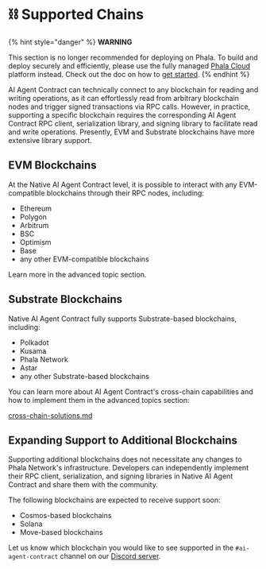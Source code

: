 # ⛓️ Supported Chains

{% hint style="danger" %}
**WARNING**

This section is no longer recommended for deploying on Phala. To build and deploy securely and efficiently, please use the fully managed [Phala Cloud](https://cloud.phala.network) platform instead. Check out the doc on how to [get started](../cloud/getting-started/getting-started.md).
{% endhint %}

AI Agent Contract can technically connect to any blockchain for reading and writing operations, as it can effortlessly read from arbitrary blockchain nodes and trigger signed transactions via RPC calls. However, in practice, supporting a specific blockchain requires the corresponding AI Agent Contract RPC client, serialization library, and signing library to facilitate read and write operations. Presently, EVM and Substrate blockchains have more extensive library support.

## EVM Blockchains

At the Native AI Agent Contract level, it is possible to interact with any EVM-compatible blockchains through their RPC nodes, including:

* Ethereum
* Polygon
* Arbitrum
* BSC
* Optimism
* Base
* any other EVM-compatible blockchains

Learn more in the advanced topic section.

## Substrate Blockchains

Native AI Agent Contract fully supports Substrate-based blockchains, including:

* Polkadot
* Kusama
* Phala Network
* Astar
* any other Substrate-based blockchains

You can learn more about AI Agent Contract's cross-chain capabilities and how to implement them in the advanced topics section:

[cross-chain-solutions.md](../references/advanced-topics/cross-chain-solutions.md "mention")

## Expanding Support to Additional Blockchains

Supporting additional blockchains does not necessitate any changes to Phala Network's infrastructure. Developers can independently implement their RPC client, serialization, and signing libraries in Native AI Agent Contract and share them with the community.

The following blockchains are expected to receive support soon:

* Cosmos-based blockchains
* Solana
* Move-based blockchains

Let us know which blockchain you would like to see supported in the `#ai-agent-contract` channel on our [Discord server](https://discord.gg/phala-network).

